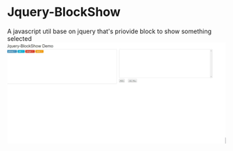 # Jquery-BlockShow
A javascript util base on jquery that's priovide block to show something selected
![image](https://github.com/QCSYSTUDIO/Jquery-BlockShow/blob/master/example.jpg?raw=true)
